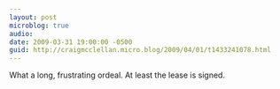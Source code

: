 ```yaml
---
layout: post
microblog: true
audio: 
date: 2009-03-31 19:00:00 -0500
guid: http://craigmcclellan.micro.blog/2009/04/01/t1433241078.html
---
```

What a long, frustrating ordeal. At least the lease is signed.
